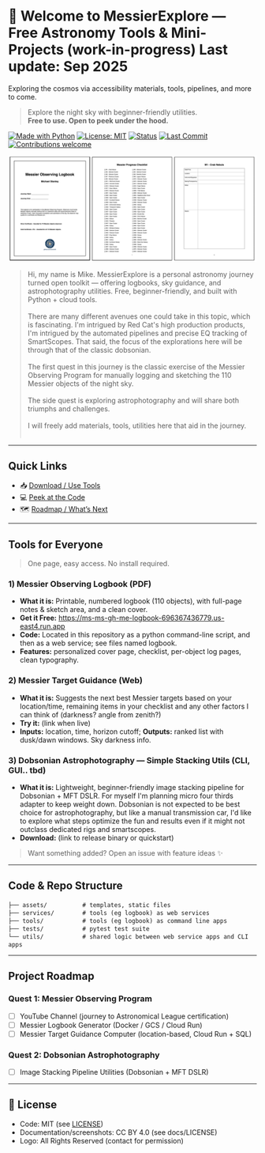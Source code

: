# 🌌 Welcome to MessierExplore — Free Astronomy Tools & Mini-Projects (work-in-progress)  Last update: Sep 2025
Exploring the cosmos via accessibility materials, tools, pipelines, and more to come.
> Explore the night sky with beginner-friendly utilities.  
> **Free to use. Open to peek under the hood.**

[![Made with Python](https://img.shields.io/badge/Python-3.11+-informational)]()
[![License: MIT](https://img.shields.io/badge/License-MIT-green.svg)]()
[![Status](https://img.shields.io/badge/status-active-blue)]()
[![Last Commit](https://img.shields.io/github/last-commit/stanlm105/MessierExplore)]()
[![Contributions welcome](https://img.shields.io/badge/contributions-welcome-brightgreen.svg)]()

![Sample Logbook](static/logbook_sample.png)


> Hi, my name is Mike. MessierExplore is a personal astronomy journey turned open toolkit — offering logbooks, sky guidance, and astrophotography utilities. Free, beginner-friendly, and built with Python + cloud tools.<br><br>
> There are many different avenues one could take in this topic, which is fascinating. I'm intrigued by Red Cat's high production products, I'm intrigued by the automated pipelines and precise EQ tracking of SmartScopes. That said, the focus of the explorations here will be through that of the classic dobsonian. <br><br>
> The first quest in this journey is the classic exercise of the Messier Observing Program for manually logging and sketching the 110 Messier objects of the night sky.<br><br>
> The side quest is exploring astrophotography and will share both triumphs and challenges.<br><br>
> I will freely add materials, tools, utilities here that aid in the journey.<br><br>

---

## Quick Links
- 📥 [Download / Use Tools](#tools-for-everyone)  
- 💻 [Peek at the Code](#code--repo-structure)  
- 🗺️ [Roadmap / What’s Next](#project-roadmap)
---

## Tools for Everyone

> One page, easy access. No install required.

### 1) Messier Observing Logbook (PDF)
- **What it is:** Printable, numbered logbook (110 objects), with full-page notes & sketch area, and a clean cover.
- **Get it Free:** https://ms-ms-gh-me-logbook-696367436779.us-east4.run.app
- **Code:** Located in this repository as a python command-line script, and then as a web service; see files named logbook.
- **Features:** personalized cover page, checklist, per-object log pages, clean typography.

### 2) Messier Target Guidance (Web)
- **What it is:** Suggests the next best Messier targets based on your location/time, remaining items in your checklist and any other factors I can think of (darkness? angle from zenith?)
- **Try it:** (link when live)  
- **Inputs:** location, time, horizon cutoff; **Outputs:** ranked list with dusk/dawn windows. Sky darkness info.

### 3) Dobsonian Astrophotography — Simple Stacking Utils (CLI, GUI.. tbd)
- **What it is:** Lightweight, beginner-friendly image stacking pipeline for Dobsonian + MFT DSLR. For myself I'm planning micro four thirds adapter to keep weight down. Dobsonian is not expected to be best choice for astrophotography, but like a manual transmission car, I'd like to explore what steps optimize the fun and results even if it might not outclass dedicated rigs and smartscopes.
- **Download:** (link to release binary or quickstart)

> Want something added? Open an issue with feature ideas ✨

---

## Code & Repo Structure
```
├── assets/          # templates, static files
├── services/        # tools (eg logbook) as web services
├── tools/           # tools (eg logbook) as command line apps
├── tests/           # pytest test suite
└── utils/           # shared logic between web service apps and CLI apps 
```
---

## Project Roadmap

### Quest 1: Messier Observing Program
- [ ] YouTube Channel (journey to Astronomical League certification)  
- [ ] Messier Logbook Generator (Docker / GCS / Cloud Run)  
- [ ] Messier Target Guidance Computer (location-based, Cloud Run + SQL)  

### Quest 2: Dobsonian Astrophotography
- [ ] Image Stacking Pipeline Utilities (Dobsonian + MFT DSLR)  

---
## 📄 License
- Code: MIT (see [LICENSE](LICENSE))  
- Documentation/screenshots: CC BY 4.0 (see docs/LICENSE)  
- Logo: All Rights Reserved (contact for permission)  
